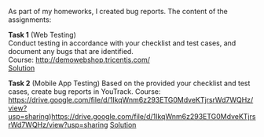 As part of my homeworks, I created bug reports. The content of the assignments:

**Task 1**  (Web Testing)   
Conduct testing in accordance with your checklist and test cases, and document any bugs that are identified.    
Course: http://demowebshop.tricentis.com/  
[Solution]()  


**Task 2**  (Mobile App Testing)
 Based on the provided your checklist and test cases, create bug reports in YouTrack.
Course: https://drive.google.com/file/d/1IkqWnm6z293ETG0MdveKTjrsrWd7WQHz/view?usp=sharing)https://drive.google.com/file/d/1IkqWnm6z293ETG0MdveKTjrsrWd7WQHz/view?usp=sharing
[Solution]()  



